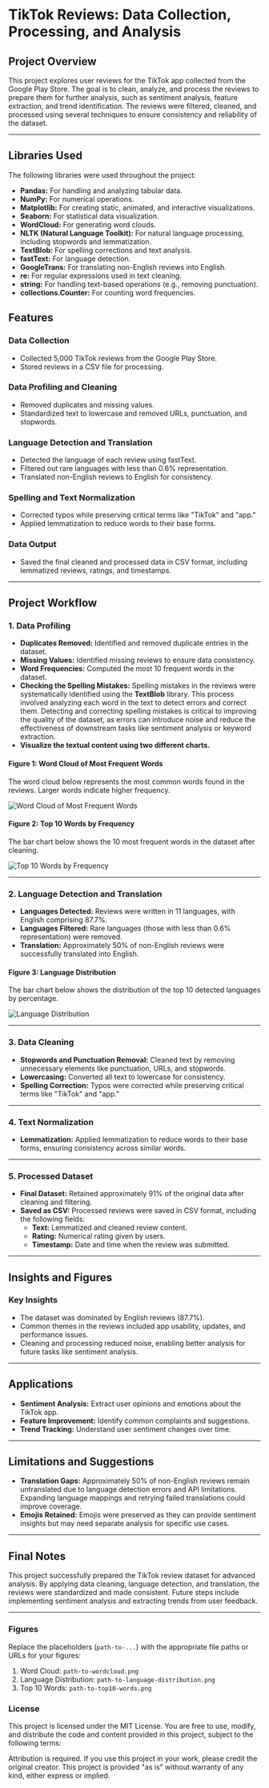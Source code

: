 # **TikTok Reviews: Data Collection, Processing, and Analysis**

## **Project Overview**
This project explores user reviews for the TikTok app collected from the Google Play Store. The goal is to clean, analyze, and process the reviews to prepare them for further analysis, such as sentiment analysis, feature extraction, and trend identification. The reviews were filtered, cleaned, and processed using several techniques to ensure consistency and reliability of the dataset.

---
## **Libraries Used**
The following libraries were used throughout the project:

- **Pandas:** For handling and analyzing tabular data.
- **NumPy:** For numerical operations.
- **Matplotlib:** For creating static, animated, and interactive visualizations.
- **Seaborn:** For statistical data visualization.
- **WordCloud:** For generating word clouds.
- **NLTK (Natural Language Toolkit):** For natural language processing, including stopwords and lemmatization.
- **TextBlob:** For spelling corrections and text analysis.
- **fastText:** For language detection.
- **GoogleTrans:** For translating non-English reviews into English.
- **re:** For regular expressions used in text cleaning.
- **string:** For handling text-based operations (e.g., removing punctuation).
- **collections.Counter:** For counting word frequencies.

## **Features**

### **Data Collection**
- Collected 5,000 TikTok reviews from the Google Play Store.
- Stored reviews in a CSV file for processing.

### **Data Profiling and Cleaning**
- Removed duplicates and missing values.
- Standardized text to lowercase and removed URLs, punctuation, and stopwords.

### **Language Detection and Translation**
- Detected the language of each review using fastText.
- Filtered out rare languages with less than 0.6% representation.
- Translated non-English reviews to English for consistency.

### **Spelling and Text Normalization**
- Corrected typos while preserving critical terms like "TikTok" and "app."
- Applied lemmatization to reduce words to their base forms.

### **Data Output**
- Saved the final cleaned and processed data in CSV format, including lemmatized reviews, ratings, and timestamps.

---

## **Project Workflow**

### **1. Data Profiling**
- **Duplicates Removed:** Identified and removed duplicate entries in the dataset.
- **Missing Values:**  Identified missing reviews to ensure data consistency.
- **Word Frequencies:** Computed the most 10 frequent words in the dataset.
- **Checking the Spelling Mistakes:** Spelling mistakes in the reviews were systematically identified using the **TextBlob** library. This process involved analyzing each word in the text to detect errors and correct them. Detecting and correcting spelling mistakes is critical to improving the quality of the dataset,
as errors can introduce noise and reduce the effectiveness of downstream tasks like sentiment analysis or keyword extraction.
- **Visualize the textual content using two different charts.**

#### **Figure 1: Word Cloud of Most Frequent Words**
The word cloud below represents the most common words found in the reviews. Larger words indicate higher frequency.

![Word Cloud of Most Frequent Words](WORDCLOUD.png)

#### **Figure 2: Top 10 Words by Frequency**
The bar chart below shows the 10 most frequent words in the dataset after cleaning.

![Top 10 Words by Frequency](TOP10WORDS.png)

---

### **2. Language Detection and Translation**
- **Languages Detected:** Reviews were written in 11 languages, with English comprising 87.7%.
- **Languages Filtered:** Rare languages (those with less than 0.6% representation) were removed.
- **Translation:** Approximately 50% of non-English reviews were successfully translated into English.

#### **Figure 3: Language Distribution**
The bar chart below shows the distribution of the top 10 detected languages by percentage.

![Language Distribution](TOP10LANG.png)

---

### **3. Data Cleaning**
- **Stopwords and Punctuation Removal:** Cleaned text by removing unnecessary elements like punctuation, URLs, and stopwords.
- **Lowercasing:** Converted all text to lowercase for consistency.
- **Spelling Correction:** Typos were corrected while preserving critical terms like "TikTok" and "app."

---

### **4. Text Normalization**
- **Lemmatization:** Applied lemmatization to reduce words to their base forms, ensuring consistency across similar words.

---

### **5. Processed Dataset**
- **Final Dataset:** Retained approximately 91% of the original data after cleaning and filtering.
- **Saved as CSV:** Processed reviews were saved in CSV format, including the following fields:
  - **Text:** Lemmatized and cleaned review content.
  - **Rating:** Numerical rating given by users.
  - **Timestamp:** Date and time when the review was submitted.


---

## **Insights and Figures**

### **Key Insights**
- The dataset was dominated by English reviews (87.7%).
- Common themes in the reviews included app usability, updates, and performance issues.
- Cleaning and processing reduced noise, enabling better analysis for future tasks like sentiment analysis.

---

## **Applications**
- **Sentiment Analysis:** Extract user opinions and emotions about the TikTok app.
- **Feature Improvement:** Identify common complaints and suggestions.
- **Trend Tracking:** Understand user sentiment changes over time.

---

## **Limitations and Suggestions**
- **Translation Gaps:** Approximately 50% of non-English reviews remain untranslated due to language detection errors and API limitations. Expanding language mappings and retrying failed translations could improve coverage.
- **Emojis Retained:** Emojis were preserved as they can provide sentiment insights but may need separate analysis for specific use cases.

---

## **Final Notes**
This project successfully prepared the TikTok review dataset for advanced analysis. By applying data cleaning, language detection, and translation, the reviews were standardized and made consistent. Future steps include implementing sentiment analysis and extracting trends from user feedback.

---

### **Figures**
Replace the placeholders (`path-to-...`) with the appropriate file paths or URLs for your figures:
1. Word Cloud: `path-to-wordcloud.png`
2. Language Distribution: `path-to-language-distribution.png`
3. Top 10 Words: `path-to-top10-words.png`


### **License**
This project is licensed under the MIT License. You are free to use, modify, and distribute the code and content provided in this project, subject to the following terms:

Attribution is required. If you use this project in your work, please credit the original creator.
This project is provided "as is" without warranty of any kind, either express or implied.

